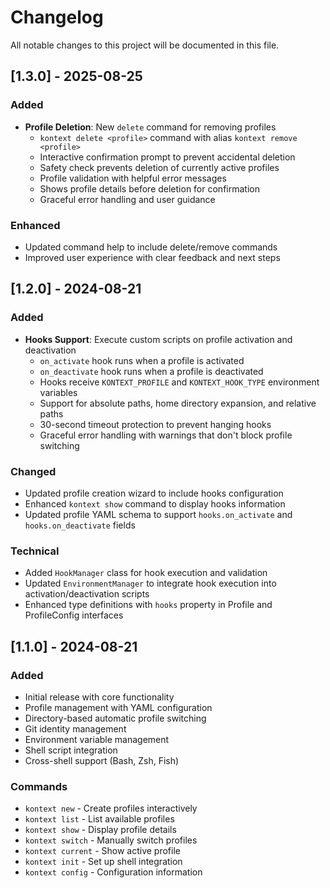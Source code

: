 # Changelog

All notable changes to this project will be documented in this file.

## [1.3.0] - 2025-08-25

### Added
- **Profile Deletion**: New `delete` command for removing profiles
  - `kontext delete <profile>` command with alias `kontext remove <profile>`
  - Interactive confirmation prompt to prevent accidental deletion
  - Safety check prevents deletion of currently active profiles
  - Profile validation with helpful error messages
  - Shows profile details before deletion for confirmation
  - Graceful error handling and user guidance

### Enhanced
- Updated command help to include delete/remove commands
- Improved user experience with clear feedback and next steps

## [1.2.0] - 2024-08-21

### Added
- **Hooks Support**: Execute custom scripts on profile activation and deactivation
  - `on_activate` hook runs when a profile is activated
  - `on_deactivate` hook runs when a profile is deactivated
  - Hooks receive `KONTEXT_PROFILE` and `KONTEXT_HOOK_TYPE` environment variables
  - Support for absolute paths, home directory expansion, and relative paths
  - 30-second timeout protection to prevent hanging hooks
  - Graceful error handling with warnings that don't block profile switching

### Changed
- Updated profile creation wizard to include hooks configuration
- Enhanced `kontext show` command to display hooks information
- Updated profile YAML schema to support `hooks.on_activate` and `hooks.on_deactivate` fields

### Technical
- Added `HookManager` class for hook execution and validation
- Updated `EnvironmentManager` to integrate hook execution into activation/deactivation scripts
- Enhanced type definitions with `hooks` property in Profile and ProfileConfig interfaces

## [1.1.0] - 2024-08-21

### Added
- Initial release with core functionality
- Profile management with YAML configuration
- Directory-based automatic profile switching
- Git identity management
- Environment variable management
- Shell script integration
- Cross-shell support (Bash, Zsh, Fish)

### Commands
- `kontext new` - Create profiles interactively
- `kontext list` - List available profiles
- `kontext show` - Display profile details
- `kontext switch` - Manually switch profiles
- `kontext current` - Show active profile
- `kontext init` - Set up shell integration
- `kontext config` - Configuration information